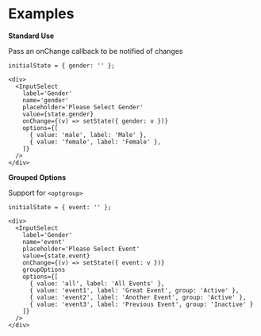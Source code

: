 # Examples

**Standard Use**

Pass an onChange callback to be notified of changes

```
initialState = { gender: '' };

<div>
  <InputSelect
    label='Gender'
    name='gender'
    placeholder='Please Select Gender'
    value={state.gender}
    onChange={(v) => setState({ gender: v })}
    options={[
      { value: 'male', label: 'Male' },
      { value: 'female', label: 'Female' },
    ]}
  />
</div>
```

**Grouped Options**

Support for `<optgroup>`

```
initialState = { event: '' };

<div>
  <InputSelect
    label='Gender'
    name='event'
    placeholder='Please Select Event'
    value={state.event}
    onChange={(v) => setState({ event: v })}
    groupOptions
    options={[
      { value: 'all', label: 'All Events' },
      { value: 'event1', label: 'Great Event', group: 'Active' },
      { value: 'event2', label: 'Another Event', group: 'Active' },
      { value: 'event3', label: 'Previous Event', group: 'Inactive' }
    ]}
  />
</div>
```
